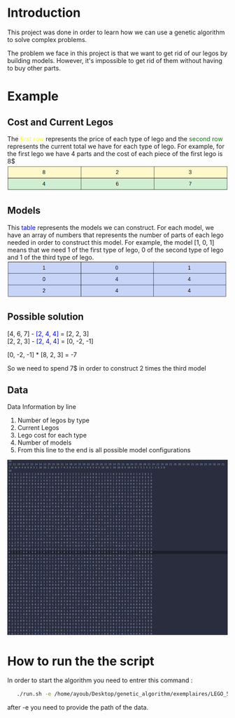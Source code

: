 # Introduction
<p>
This project was done in order to learn how we can use a genetic algorithm to solve complex problems. 
</p>
<p>The problem we face in this project is that we want to get rid of our legos by building models. However, it's impossible to get rid of them without having to buy other parts.</p>

# Example
## Cost and Current Legos
The <span style="color : yellow"> first row</span> represents the price of each type of lego and the <span style="color : green"> second row</span> represents the current total we have for each type of lego. For example, for the first lego we have 4 parts and the cost of each piece of the first lego is 8$
![models and prices](images/legos_price.png)

## Models
This <span style="color : blue"> table</span> represents the models we can construct. For each model, we have an array of numbers that represents the number of parts of each lego needed in order to construct this model. For example, the model [1, 0, 1] means that we need 1 of the first type of lego, 0 of the second type of lego and 1 of the third type of lego.
![models and prices](images/models.png)

## Possible solution
[4, 6, 7] - <span style="color : blue"> [2, 4, 4]</span> = [2, 2, 3]<br>
[2, 2, 3] - <span style="color : blue"> [2, 4, 4]</span> = [0, -2, -1]<br>

[0, -2, -1] * [8, 2, 3] = -7 <br>

So we need to spend 7$ in order to construct 2 times the third model


## Data
Data Information by line
<ol>
  <li>Number of legos by type</li>
  <li>Current Legos</li>
  <li>Lego cost for each type</li>
  <li>Number of models</li>
  <li>From this line to the end is all possible model configurations</li>
</ol> 

![models and prices](images/example.png)

# How to run the the script
 In order to start the algorithm you need to entrer this command : 
 ```bash
    ./run.sh -e /home/ayoub/Desktop/genetic_algorithm/exemplaires/LEGO_50_50_100
```
after -e you need to provide the path of the data.
